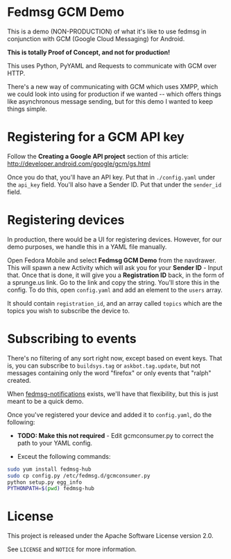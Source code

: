# Fedmsg GCM Demo

This is a demo (NON-PRODUCTION) of what it's like to use fedmsg in conjunction
with GCM (Google Cloud Messaging) for Android.

**This is totally Proof of Concept, and not for production!**

This uses Python, PyYAML and Requests to communicate with GCM over HTTP.

There's a new way of communicating with GCM which uses XMPP, which we could
look into using for production if we wanted -- which offers things like
asynchronous message sending, but for this demo I wanted to keep things simple.

# Registering for a GCM API key

Follow the **Creating a Google API project** section of this article:
http://developer.android.com/google/gcm/gs.html

Once you do that, you'll have an API key. Put that in `./config.yaml` under
the `api_key` field. You'll also have a Sender ID. Put that under the
`sender_id` field.

# Registering devices

In production, there would be a UI for registering devices. However, for our
demo purposes, we handle this in a YAML file manually.

Open Fedora Mobile and select **Fedmsg GCM Demo** from the navdrawer. This will
spawn a new Activity which will ask you for your **Sender ID** - Input that.
Once that is done, it will give you a **Registration ID** back, in the form of
a sprunge.us link. Go to the link and copy the string. You'll store this in the
config. To do this, open `config.yaml` and add an element to the `users` array.

It should contain `registration_id`, and an array called `topics` which are the
topics you wish to subscribe the device to.

# Subscribing to events

There's no filtering of any sort right now, except based on event keys. That
is, you can subscribe to `buildsys.tag` or `askbot.tag.update`, but not
messages containing only the word "firefox" or only events that "ralph"
created.

When
[fedmsg-notifications](https://github.com/fedora-infra/fedmsg-notifications)
exists, we'll have that flexibility, but this is just meant to be a quick demo.

Once you've registered your device and added it to `config.yaml`, do the
following:

* **TODO: Make this not required** - Edit gcmconsumer.py to correct the path to
  your YAML config.

* Exceut the following commands:

```bash
sudo yum install fedmsg-hub
sudo cp config.py /etc/fedmsg.d/gcmconsumer.py
python setup.py egg_info
PYTHONPATH=$(pwd) fedmsg-hub
```

# License

This project is released under the Apache Software License version 2.0.

See `LICENSE` and `NOTICE` for more information.
